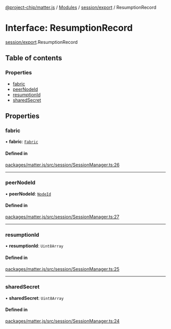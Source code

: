 [@project-chip/matter.js](../README.md) / [Modules](../modules.md) / [session/export](../modules/session_export.md) / ResumptionRecord

# Interface: ResumptionRecord

[session/export](../modules/session_export.md).ResumptionRecord

## Table of contents

### Properties

- [fabric](session_export.ResumptionRecord.md#fabric)
- [peerNodeId](session_export.ResumptionRecord.md#peernodeid)
- [resumptionId](session_export.ResumptionRecord.md#resumptionid)
- [sharedSecret](session_export.ResumptionRecord.md#sharedsecret)

## Properties

### fabric

• **fabric**: [`Fabric`](../classes/fabric_export.Fabric.md)

#### Defined in

[packages/matter.js/src/session/SessionManager.ts:26](https://github.com/project-chip/matter.js/blob/e87b236f/packages/matter.js/src/session/SessionManager.ts#L26)

___

### peerNodeId

• **peerNodeId**: [`NodeId`](../modules/datatype_export.md#nodeid)

#### Defined in

[packages/matter.js/src/session/SessionManager.ts:27](https://github.com/project-chip/matter.js/blob/e87b236f/packages/matter.js/src/session/SessionManager.ts#L27)

___

### resumptionId

• **resumptionId**: `Uint8Array`

#### Defined in

[packages/matter.js/src/session/SessionManager.ts:25](https://github.com/project-chip/matter.js/blob/e87b236f/packages/matter.js/src/session/SessionManager.ts#L25)

___

### sharedSecret

• **sharedSecret**: `Uint8Array`

#### Defined in

[packages/matter.js/src/session/SessionManager.ts:24](https://github.com/project-chip/matter.js/blob/e87b236f/packages/matter.js/src/session/SessionManager.ts#L24)
